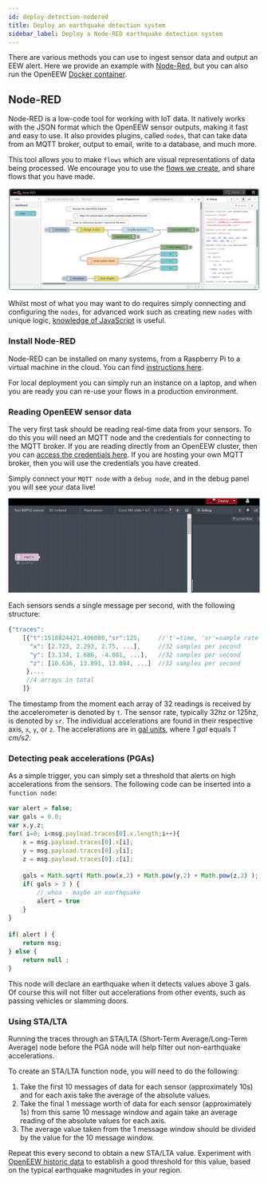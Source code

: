```yaml
---
id: deploy-detection-nodered
title: Deploy an earthquake detection system
sidebar_label: Deploy a Node-RED earthquake detection system
---
```


There are various methods you can use to ingest sensor data and output an EEW alert. Here we provide an example with [Node-Red](#node-red), but you can also run the OpenEEW [Docker container](/docs/deploy-detection-docker).

## Node-RED
Node-RED is a low-code tool for working with IoT data. It natively works with the JSON format which the OpenEEW sensor outputs, making it fast and easy to use. It also provides plugins, called `nodes`, that can take data from an MQTT broker, output to email, write to a database, and much more.

This tool allows you to make `flows` which are visual representations of data being processed. We encourage you to use the [flows we create](https://github.com/openeew/openeew-nodered), and share flows that you have made.

![openeew-quakeplayback-flow](/docs/openeew-quakeplayback-flow.png)

Whilst most of what you may want to do requires simply connecting and configuring the `nodes`, for advanced work such as creating new `nodes` with unique logic, [knowledge of JavaScript](https://javascript.info/) is useful.

### Install Node-RED
Node-RED can be installed on many systems, from a Raspberry Pi to a virtual machine in the cloud. You can find [instructions here](https://nodered.org/docs/getting-started/).

For local deployment you can simply run an instance on a laptop, and when you are ready you can re-use your flows in a production environment. 

### Reading OpenEEW sensor data
The very first task should be reading real-time data from your sensors. To do this you will need an MQTT node and the credentials for connecting to the MQTT broker. If you are reading directly from an OpenEEW cluster, then you can [access the credentials here](#). If you are hosting your own MQTT broker, then you will use the credentials you have created.

Simply connect your `MQTT node` with a `debug node`, and in the debug panel you will see your data live!

![](/docs/nodered-stream1.gif)

Each sensors sends a single message per second, with the following structure:

```javascript
{"traces":
    [{"t":1518824421.406080,"sr":125,     //'t'=time, 'sr'=sample rate
      "x": [2.723, 2.293, 2.75, ...],     //32 samples per second
      "y": [3.134, 1.686, -4.081, ...],   //32 samples per second
      "z": [10.636, 13.891, 13.084, ...]  //32 samples per second
     },...  
     //4 arrays in total
    ]}
```
The timestamp from the moment each array of 32 readings is received by the accelerometer is denoted by `t`. The sensor rate, typically 32hz or 125hz, is denoted by `sr`. The individual accelerations are found in their respective axis, `x`, `y`, or `z`. The accelerations are in [gal units](https://en.wikipedia.org/wiki/Gal_(unit)), where _1 gal_ equals _1 cm/s2_.


### Detecting peak accelerations (PGAs)
As a simple trigger, you can simply set a threshold that alerts on high accelerations from the sensors. The following code can be inserted into a `function node`:
``` javascript
var alert = false;
var gals = 0.0;
var x,y,z;
for( i=0; i<msg.payload.traces[0].x.length;i++){
    x = msg.payload.traces[0].x[i];
    y = msg.payload.traces[0].y[i];
    z = msg.payload.traces[0].z[i];

    gals = Math.sqrt( Math.pow(x,2) + Math.pow(y,2) + Math.pow(z,2) );
    if( gals > 3 ) {
        // whoa - maybe an earthquake
        alert = true
    }
}

if( alert ) {
    return msg;
} else {
    return null ;
}
```
This node will declare an earthquake when it detects values above 3 gals. Of course this will not filter out accelerations from other events, such as passing vehicles or slamming doors.


### Using STA/LTA
Running the traces through an STA/LTA (Short-Term Average/Long-Term Average) node before the PGA node will help filter out non-earthquake accelerations.

To create an STA/LTA function node, you will need to do the following:
1. Take the first 10 messages of data for each sensor (approximately 10s) and for each axis take the average of the absolute values.
1. Take the final 1 message worth of data for each sensor (approximately 1s) from this same 10 message window and again take an average reading of the absolute values for each axis.
1. The average value taken from the 1 message window should be divided by the value for the 10 message window.

Repeat this every second to obtain a new STA/LTA value. Experiment with [OpenEEW historic data](/docs/historic-data) to establish a good threshold for this value, based on the typical earthquake magnitudes in your region.
